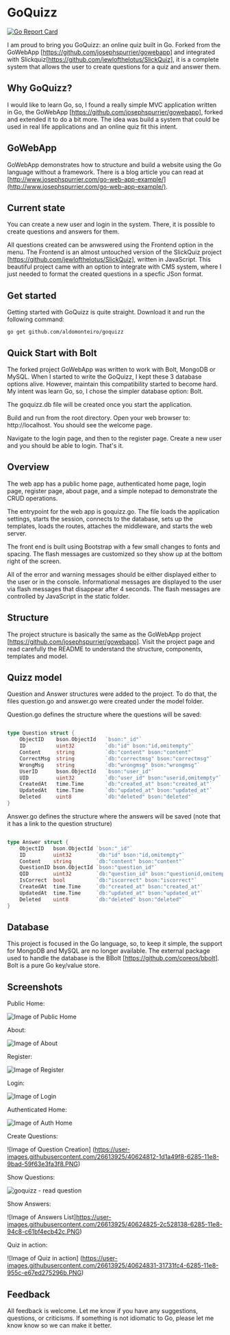 # GoQuizz

[![Go Report Card](https://goreportcard.com/badge/github.com/aldomonteiro/GoQuizz)](https://goreportcard.com/report/github.com/aldomonteiro/GoQuizz)

I am proud to bring you GoQuizz: an online quiz built in Go. Forked from the GoWebApp [https://github.com/josephspurrier/gowebapp] and integrated with Slickquiz[https://github.com/jewlofthelotus/SlickQuiz], it is a complete system that allows the user to create questions for a quiz and answer them.

## Why GoQuizz? 

I would like to learn Go, so, I found a really simple MVC application written in Go, the GoWebApp [https://github.com/josephspurrier/gowebapp], forked and extended it to do a bit more. The idea was build a system that could be used in real life applications and an online quiz fit this intent.

## GoWebApp

GoWebApp demonstrates how to structure and build a website using the Go language without a framework. There is a blog article you can read at [http://www.josephspurrier.com/go-web-app-example/](http://www.josephspurrier.com/go-web-app-example/).

## Current state

You can create a new user and login in the system. There, it is possible to create questions and answers for them. 

All questions created can be anwswered using the Frontend option in the menu. The Frontend is an almost untouched version of the SlickQuiz project [https://github.com/jewlofthelotus/SlickQuiz], written in JavaScript. This beautiful project came with an option to integrate with CMS system, where I just needed to format the created questions in a specfic JSon format.

## Get started

Getting started with GoQuizz is quite straight. Download it and run the following command:

~~~
go get github.com/aldomonteiro/goquizz
~~~

## Quick Start with Bolt

The forked project GoWebApp was written to work with Bolt, MongoDB or MySQL. When I started to write the GoQuizz, I kept these 3 database options alive. However, maintain this compatibility started to become hard. My intent was learn Go, so, I chose the simpler database option: Bolt.

The goquizz.db file will be created once you start the application.

Build and run from the root directory. Open your web browser to: http://localhost. You should see the welcome page.

Navigate to the login page, and then to the register page. Create a new user and you should be able to login. That's it.

## Overview

The web app has a public home page, authenticated home page, login page, register page,
about page, and a simple notepad to demonstrate the CRUD operations.

The entrypoint for the web app is goquizz.go. The file loads the application settings, 
starts the session, connects to the database, sets up the templates, loads 
the routes, attaches the middleware, and starts the web server.

The front end is built using Bootstrap with a few small changes to fonts and spacing. The flash 
messages are customized so they show up at the bottom right of the screen.

All of the error and warning messages should be either displayed either to the 
user or in the console. Informational messages are displayed to the user via 
flash messages that disappear after 4 seconds. The flash messages are controlled 
by JavaScript in the static folder.

## Structure

The project structure is basically the same as the GoWebApp project [https://github.com/josephspurrier/gowebapp]. Visit the project page and read carefully the README to understand the structure, components, templates and model. 

## Quizz model

Question and Answer structures were added to the project. To do that, the files question.go and answer.go were created under the model folder.

Question.go defines the structure where the questions will be saved:

~~~ go

type Question struct {
	ObjectID  	bson.ObjectId 	`bson:"_id"`
	ID        	uint32        	`db:"id" bson:"id,omitempty"`
	Content   	string        	`db:"content" bson:"content"`
	CorrectMsg 	string			`db:"correctmsg" bson:"correctmsg"`
	WrongMsg 	string			`db:"wrongmsg" bson:"wrongmsg"`
	UserID    	bson.ObjectId 	`bson:"user_id"`
	UID       	uint32        	`db:"user_id" bson:"userid,omitempty"`
	CreatedAt 	time.Time     	`db:"created_at" bson:"created_at"`
	UpdatedAt 	time.Time     	`db:"updated_at" bson:"updated_at"`
	Deleted   	uint8         	`db:"deleted" bson:"deleted"`
}

~~~

Answer.go defines the structure where the answers will be saved (note that it has a link to the question structure)

~~~ go

type Answer struct {
	ObjectID   bson.ObjectId `bson:"_id"`
	ID         uint32        `db:"id" bson:"id,omitempty"` 
	Content    string        `db:"content" bson:"content"`
	QuestionID bson.ObjectId `bson:"question_id"`
	QID        uint32        `db:"question_id" bson:"questionid,omitempty"`
	IsCorrect  bool          `db:"iscorrect" bson:"iscorrect"`
	CreatedAt  time.Time     `db:"created_at" bson:"created_at"`
	UpdatedAt  time.Time     `db:"updated_at" bson:"updated_at"`
	Deleted    uint8         `db:"deleted" bson:"deleted"`
}

~~~

## Database

This project is focused in the Go language, so, to keep it simple, the support for MongoDB and MySQL are no longer available. The external package used to handle the database is the BBolt [https://github.com/coreos/bbolt]. Bolt is a pure Go key/value store.

## Screenshots

Public Home:

![Image of Public Home](https://cloud.githubusercontent.com/assets/2394539/11319464/e2cd0eac-9045-11e5-9b24-5e480240cd69.jpg)

About:

![Image of About](https://cloud.githubusercontent.com/assets/2394539/11319462/e2c4d2d2-9045-11e5-805f-8b40598c92c3.jpg)

Register:

![Image of Register](https://cloud.githubusercontent.com/assets/2394539/11319466/e2d03500-9045-11e5-9c8e-c28fe663ed0f.jpg)

Login:

![Image of Login](https://cloud.githubusercontent.com/assets/2394539/11319463/e2cd1a00-9045-11e5-8b8e-68030d870cbe.jpg)

Authenticated Home:

![Image of Auth Home](https://cloud.githubusercontent.com/assets/2394539/14809208/75f340d2-0b59-11e6-8d2a-cd26ee872281.PNG)

Create Questions:

![Image of Question Creation]
(https://user-images.githubusercontent.com/26613925/40624812-1d1a49f8-6285-11e8-9bad-59f63e3fa3f8.PNG)

Show Questions:

![goquizz - read question](https://user-images.githubusercontent.com/26613925/40624816-26462fd8-6285-11e8-9762-5a29263e01f7.png)

Show Answers:

![Image of Answers List]https://user-images.githubusercontent.com/26613925/40624825-2c528138-6285-11e8-94c8-c61bf4ecb42c.PNG)

Quiz in action:

![Image of Quiz in action]
(https://user-images.githubusercontent.com/26613925/40624831-31731fc4-6285-11e8-955c-e67ed275296b.PNG)


## Feedback

All feedback is welcome. Let me know if you have any suggestions, questions, or criticisms. 
If something is not idiomatic to Go, please let me know know so we can make it better.

